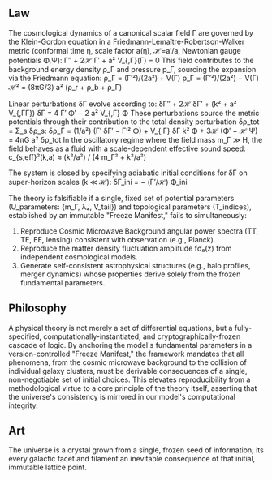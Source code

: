 ## Law
The cosmological dynamics of a canonical scalar field Γ are governed by the Klein-Gordon equation in a Friedmann-Lemaître-Robertson-Walker metric (conformal time η, scale factor a(η), ℋ=a′/a, Newtonian gauge potentials Φ,Ψ):
Γ′′ + 2ℋ Γ′ + a² V_{,Γ}(Γ) = 0
This field contributes to the background energy density ρ_Γ and pressure p_Γ, sourcing the expansion via the Friedmann equation:
ρ_Γ = (Γ′²)/(2a²) + V(Γ)
p_Γ = (Γ′²)/(2a²) − V(Γ)
ℋ² = (8πG/3) a² (ρ_r + ρ_b + ρ_Γ)

Linear perturbations δΓ evolve according to:
δΓ′′ + 2ℋ δΓ′ + (k² + a² V_{,ΓΓ}) δΓ = 4 Γ′ Φ′ − 2 a² V_{,Γ} Φ
These perturbations source the metric potentials through their contribution to the total density perturbation δρ_tot = Σ_s δρ_s:
δρ_Γ = (1/a²) (Γ′ δΓ′ − Γ′² Φ) + V_{,Γ} δΓ
k² Φ + 3ℋ (Φ′ + ℋ Ψ) = 4πG a² δρ_tot
In the oscillatory regime where the field mass m_Γ ≫ H, the field behaves as a fluid with a scale-dependent effective sound speed:
c_{s,eff}²(k,a) ≈ (k²/a²) / (4 m_Γ² + k²/a²)

The system is closed by specifying adiabatic initial conditions for δΓ on super-horizon scales (k ≪ ℋ):
δΓ_ini = − (Γ′/ℋ) Φ_ini

The theory is falsifiable if a single, fixed set of potential parameters (U_parameters: {m_Γ, λ₄, V_tail}) and topological parameters (T_indices), established by an immutable "Freeze Manifest," fails to simultaneously:
1.  Reproduce Cosmic Microwave Background angular power spectra (TT, TE, EE, lensing) consistent with observation (e.g., Planck).
2.  Reproduce the matter density fluctuation amplitude fσ₈(z) from independent cosmological models.
3.  Generate self-consistent astrophysical structures (e.g., halo profiles, merger dynamics) whose properties derive solely from the frozen fundamental parameters.

## Philosophy
A physical theory is not merely a set of differential equations, but a fully-specified, computationally-instantiated, and cryptographically-frozen cascade of logic. By anchoring the model's fundamental parameters in a version-controlled "Freeze Manifest," the framework mandates that all phenomena, from the cosmic microwave background to the collision of individual galaxy clusters, must be derivable consequences of a single, non-negotiable set of initial choices. This elevates reproducibility from a methodological virtue to a core principle of the theory itself, asserting that the universe's consistency is mirrored in our model's computational integrity.

## Art
The universe is a crystal grown from a single, frozen seed of information; its every galactic facet and filament an inevitable consequence of that initial, immutable lattice point.